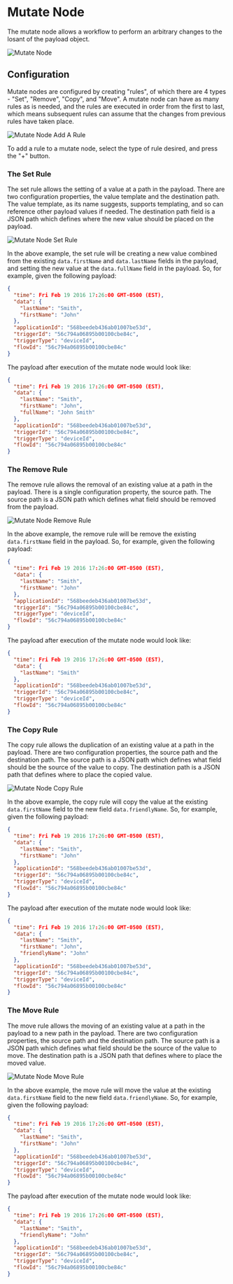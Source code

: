 # Mutate Node

The mutate node allows a workflow to perform an arbitrary changes to the losant of the payload object.

![Mutate Node](/images/workflows/logic/mutate-node.png "Mutate Node")

## Configuration

Mutate nodes are configured by creating "rules", of which there are 4 types - "Set", "Remove", "Copy", and "Move".  A mutate node can have as many rules as is needed, and the rules are executed in order from the first to last, which means subsequent rules can assume that the changes from previous rules have taken place.

![Mutate Node Add A Rule](/images/workflows/logic/mutate-node-add-a-rule.png "Mutate Node Add A Rule")

To add a rule to a mutate node, select the type of rule desired, and press the "+" button.

### The Set Rule

The set rule allows the setting of a value at a path in the payload. There are two configuration properties, the value template and the destination path. The value template, as its name suggests, supports templating, and so can reference other payload values if needed.  The destination path field is a JSON path which defines where the new value should be placed on the payload.

![Mutate Node Set Rule](/images/workflows/logic/mutate-node-set-rule.png "Mutate Node Set Rule")

In the above example, the set rule will be creating a new value combined from the existing `data.firstName` and `data.lastName` fields in the payload, and setting the new value at the `data.fullName` field in the payload.  So, for example, given the following payload:

```JSON
{
  "time": Fri Feb 19 2016 17:26:00 GMT-0500 (EST),
  "data": {
    "lastName": "Smith",
    "firstName": "John"
  },
  "applicationId": "568beedeb436ab01007be53d",
  "triggerId": "56c794a06895b00100cbe84c",
  "triggerType": "deviceId",
  "flowId": "56c794a06895b00100cbe84c"
}
```

The payload after execution of the mutate node would look like:

```JSON
{
  "time": Fri Feb 19 2016 17:26:00 GMT-0500 (EST),
  "data": {
    "lastName": "Smith",
    "firstName": "John",
    "fullName": "John Smith"
  },
  "applicationId": "568beedeb436ab01007be53d",
  "triggerId": "56c794a06895b00100cbe84c",
  "triggerType": "deviceId",
  "flowId": "56c794a06895b00100cbe84c"
}
```

### The Remove Rule

The remove rule allows the removal of an existing value at a path in the payload.  There is a single configuration property, the source path.  The source path is a JSON path which defines what field should be removed from the payload.

![Mutate Node Remove Rule](/images/workflows/logic/mutate-node-remove-rule.png "Mutate Node Remove Rule")

In the above example, the remove rule will be remove the existing `data.firstName` field in the payload. So, for example, given the following payload:

```JSON
{
  "time": Fri Feb 19 2016 17:26:00 GMT-0500 (EST),
  "data": {
    "lastName": "Smith",
    "firstName": "John"
  },
  "applicationId": "568beedeb436ab01007be53d",
  "triggerId": "56c794a06895b00100cbe84c",
  "triggerType": "deviceId",
  "flowId": "56c794a06895b00100cbe84c"
}
```

The payload after execution of the mutate node would look like:

```JSON
{
  "time": Fri Feb 19 2016 17:26:00 GMT-0500 (EST),
  "data": {
    "lastName": "Smith"
  },
  "applicationId": "568beedeb436ab01007be53d",
  "triggerId": "56c794a06895b00100cbe84c",
  "triggerType": "deviceId",
  "flowId": "56c794a06895b00100cbe84c"
}
```

### The Copy Rule

The copy rule allows the duplication of an existing value at a path in the payload.  There are two configuration properties, the source path and the destination path.  The source path is a JSON path which defines what field should be the source of the value to copy.  The destination path is a JSON path that defines where to place the copied value.

![Mutate Node Copy Rule](/images/workflows/logic/mutate-node-copy-rule.png "Mutate Node Copy Rule")

In the above example, the copy rule will copy the value at the existing `data.firstName` field to the new field `data.friendlyName`. So, for example, given the following payload:

```JSON
{
  "time": Fri Feb 19 2016 17:26:00 GMT-0500 (EST),
  "data": {
    "lastName": "Smith",
    "firstName": "John"
  },
  "applicationId": "568beedeb436ab01007be53d",
  "triggerId": "56c794a06895b00100cbe84c",
  "triggerType": "deviceId",
  "flowId": "56c794a06895b00100cbe84c"
}
```

The payload after execution of the mutate node would look like:

```JSON
{
  "time": Fri Feb 19 2016 17:26:00 GMT-0500 (EST),
  "data": {
    "lastName": "Smith",
    "firstName": "John",
    "friendlyName": "John"
  },
  "applicationId": "568beedeb436ab01007be53d",
  "triggerId": "56c794a06895b00100cbe84c",
  "triggerType": "deviceId",
  "flowId": "56c794a06895b00100cbe84c"
}
```

### The Move Rule

The move rule allows the moving of an existing value at a path in the payload to a new path in the payload. There are two configuration properties, the source path and the destination path.  The source path is a JSON path which defines what field should be the source of the value to move.  The destination path is a JSON path that defines where to place the moved value.

![Mutate Node Move Rule](/images/workflows/logic/mutate-node-move-rule.png "Mutate Node Move Rule")

In the above example, the move rule will move the value at the existing `data.firstName` field to the new field `data.friendlyName`. So, for example, given the following payload:

```JSON
{
  "time": Fri Feb 19 2016 17:26:00 GMT-0500 (EST),
  "data": {
    "lastName": "Smith",
    "firstName": "John"
  },
  "applicationId": "568beedeb436ab01007be53d",
  "triggerId": "56c794a06895b00100cbe84c",
  "triggerType": "deviceId",
  "flowId": "56c794a06895b00100cbe84c"
}
```

The payload after execution of the mutate node would look like:

```JSON
{
  "time": Fri Feb 19 2016 17:26:00 GMT-0500 (EST),
  "data": {
    "lastName": "Smith",
    "friendlyName": "John"
  },
  "applicationId": "568beedeb436ab01007be53d",
  "triggerId": "56c794a06895b00100cbe84c",
  "triggerType": "deviceId",
  "flowId": "56c794a06895b00100cbe84c"
}
```
